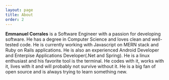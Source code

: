 ```yaml
---
layout: page
title: About
order: 2
---
```

**Emmanuel Corrales** is a Software Engineer with a passion for developing
software. He has a degree in Computer Science and loves clean and well-tested
code. He is currently working with Javascript on MERN stack and Ruby on Rails
applications. He is also an experienced Android Developer and Enterpise
Applications Developer(.Net and Spring). He is a linux enthusiast and his
favorite tool is the terminal. He codes with it, works with it, lives with it
and will probably not survive without it. He is a big fan of open source and is
always trying to learn something new.

